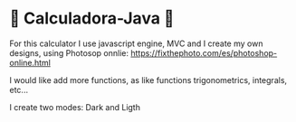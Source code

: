# 📘 Calculadora-Java 📘
For this calculator I use javascript engine, MVC and I create my own designs, using Photosop onnlie: https://fixthephoto.com/es/photoshop-online.html

I would like add more functions, as like functions trigonometrics, integrals, etc...

I create two modes: Dark and Ligth


